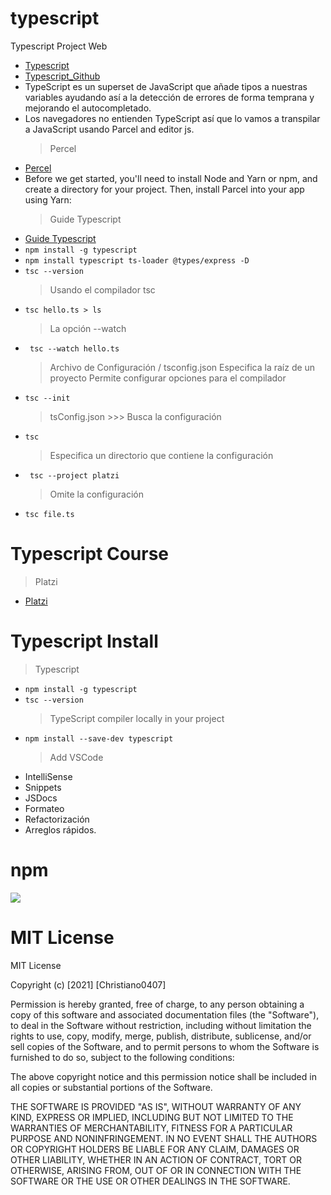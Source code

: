 # typescript

Typescript Project Web

- [Typescript](https://www.typescriptlang.org/)
- [Typescript_Github](https://github.com/topics/typescript)
- TypeScript es un superset de JavaScript que añade tipos a nuestras variables ayudando así a la detección de errores de forma temprana y mejorando el autocompletado.
- Los navegadores no entienden TypeScript así que lo vamos a transpilar a JavaScript usando Parcel and editor js.
  > Percel
- [Percel](https://parceljs.org/)
- Before we get started, you'll need to install Node and Yarn or npm, and create a directory for your project. Then, install Parcel into your app using Yarn:
  > Guide Typescript
- [Guide Typescript](https://static.platzi.com/media/public/uploads/platzi_slides_fundamentos-typescript_61b51d92-9d96-4ace-ab85-9cb23cbef600.pdf)
- `npm install -g typescript`
- `npm install typescript ts-loader @types/express -D`
- `tsc --version`
  > Usando el compilador tsc
- `tsc hello.ts > ls`
  > La opción --watch
- ` tsc --watch hello.ts`
  > Archivo de Configuración / tsconfig.json
  > Especifica la raíz de un proyecto
  > Permite configurar opciones para el compilador
- `tsc --init`
  > tsConfig.json >>> Busca la configuración
- `tsc`
  > Especifica un directorio que contiene la configuración
- ` tsc --project platzi`
  > Omite la configuración
- `tsc file.ts`

# Typescript Course

> Platzi

- [Platzi](https://platzi.com/)

# Typescript Install

> Typescript

- `npm install -g typescript`
- `tsc --version`
  > TypeScript compiler locally in your project
- `npm install --save-dev typescript`
  > Add VSCode
- IntelliSense
- Snippets
- JSDocs
- Formateo
- Refactorización
- Arreglos rápidos.

# npm

![](https://camo.githubusercontent.com/28dba1b781133dc2823f8c2a4f1f1c73fb94bcf49b546d0e019c8e3e3cdaf275/68747470733a2f2f7374617469632e706c61747a692e636f6d2f6d656469612f757365725f75706c6f61642f4a5325323025453225383025393325323033312d64643864656665342d323962662d346262392d383236302d3037666238306439363562632d38316532393666312d363337302d343465302d386536642d6665313934363832366162612e6a7067)

# MIT License

MIT License

Copyright (c) [2021] [Christiano0407]

Permission is hereby granted, free of charge, to any person obtaining a copy of this software and associated documentation files (the "Software"), to deal in the Software without restriction, including without limitation the rights to use, copy, modify, merge, publish, distribute, sublicense, and/or sell copies of the Software, and to permit persons to whom the Software is furnished to do so, subject to the following conditions:

The above copyright notice and this permission notice shall be included in all copies or substantial portions of the Software.

THE SOFTWARE IS PROVIDED "AS IS", WITHOUT WARRANTY OF ANY KIND, EXPRESS OR IMPLIED, INCLUDING BUT NOT LIMITED TO THE WARRANTIES OF MERCHANTABILITY, FITNESS FOR A PARTICULAR PURPOSE AND NONINFRINGEMENT. IN NO EVENT SHALL THE AUTHORS OR COPYRIGHT HOLDERS BE LIABLE FOR ANY CLAIM, DAMAGES OR OTHER LIABILITY, WHETHER IN AN ACTION OF CONTRACT, TORT OR OTHERWISE, ARISING FROM, OUT OF OR IN CONNECTION WITH THE SOFTWARE OR THE USE OR OTHER DEALINGS IN THE SOFTWARE.
